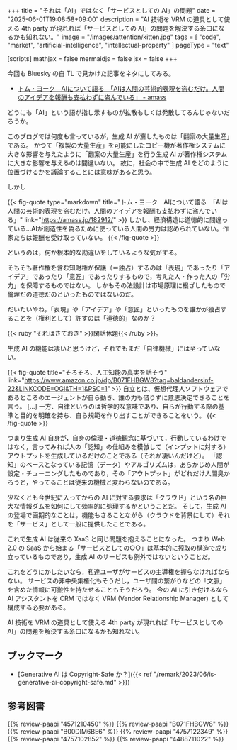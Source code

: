+++
title = "それは「AI」ではなく「サービスとしての AI」の問題"
date =  "2025-06-01T19:08:58+09:00"
description = "AI 技術を VRM の道具として使える 4th party が現れれば「サービスとしての AI」の問題を解決する糸口になるかも知れない。"
image = "/images/attention/kitten.jpg"
tags = [ "code", "market", "artificial-intelligence", "intellectual-property" ]
pageType = "text"

[scripts]
  mathjax = false
  mermaidjs = false
  jsx = false
+++

今回も Bluesky の自 TL で見かけた記事をネタにしてみる。

- [トム・ヨーク　AIについて語る　「AIは人間の芸術的表現を盗むだけ。人間のアイデアを報酬も支払わずに盗んでいる」 - amass](https://amass.jp/182912/)

どうにも「AI」という語が指し示すものが拡散もしくは発散してるんじゃないだろうか。

このブログでは何度も言っているが，生成 AI が齎したものは「翻案の大量生産」である。
かつて「複製の大量生産」を可能にしたコピー機が著作権システムに大きな影響を与えたように「翻案の大量生産」を行う生成 AI が著作権システムに大きな影響を与えるのは間違いない。
故に，社会の中で生成 AI をどのように位置づけるかを議論することには意味があると思う。

しかし

{{< fig-quote type="markdown" title="トム・ヨーク　AIについて語る　「AIは人間の芸術的表現を盗むだけ。人間のアイデアを報酬も支払わずに盗んでいる」" link="https://amass.jp/182912/" >}}
しかし、経済構造は道徳的に間違っている...AIが創造性を偽るために使っている人間の労力は認められていない。作家たちは報酬を受け取っていない。
{{< /fig-quote >}}

というのは，何か根本的な勘違いをしているような気がする。

そもそも著作権を含む知財権が保護（＝独占）するのは「表現」であったり「アイデア」であったり「意匠」であったりするもので，考えた人・作った人の「労力」を保障するものではない。
しかもその法設計は市場原理に根ざしたもので倫理だの道徳だのといったものではないのだ。

だいたいやね，「表現」や「アイデア」や「意匠」といったものを誰かが独占することを（権利として）許すのは「道徳的」なのか？

{{< ruby "それはさておき" >}}閑話休題{{< /ruby >}}。

生成 AI の機能は凄いと思うけど，それでもまだ「自律機械」には至っていない。

{{< fig-quote  title="そろそろ、人工知能の真実を話そう" link="https://www.amazon.co.jp/dp/B071FHBGW8?tag=baldandersinf-22&LINKCODE=OGI&TH=1&PSC=1" >}}
自立とは、仮想代理人ソフトウェアであるところのエージェントが自ら動き、誰の力も借りずに意思決定できることを言う。
[...]
一方、自律というのは哲学的な意味であり、自らが行動する際の基準と目的を明確を持ち、自ら規範を作り出すことができることをいう。
{{< /fig-quote >}}

つまり生成 AI 自身が，自身の倫理・道徳観念に基づいて，行動しているわけではなく，言ってみれば人の「認知」の仕組みを模倣して（インプットに対する）アウトプットを生成しているだけのことである（それが凄いんだけど）。
「認知」のベースとなっている記憶（データ）やアルゴリズムは，あらかじめ人間が設定・チューニングしたものであり，その「アウトプット」がどれだけ人間臭かろうと，やってることは従来の機械と変わらないのである。

少なくとも今世紀に入ってからの AI に対する要求は「クラウド」という名の巨大な情報ダムを如何にして効率的に処理するかということだ。
そして，生成 AI の登場で画期的なことは，機能もさることながら（クラウドを背景にして）それを「サービス」として一般に提供したことである。

これで生成 AI は従来の XaaS と同じ問題を抱えることになった。
つまり Web 2.0 の SaaS から始まる「サービスとしての○○」は基本的に搾取の構造で成り立っているものであり，生成 AI のサービスも例外ではないということだ。

これをどうにかしたいなら，私達ユーザがサービスの主導権を握らなければならない。
サービスの非中央集権化もそうだし，ユーザ間の繋がりなどの「文脈」を含めた情報に可搬性を持たせることもそうだろう。
今の AI に引き付けるなら AI アシスタントを CRM ではなく VRM (Vendor Relationship Manager) として構成する必要がある。

AI 技術を VRM の道具として使える 4th party が現れれば「サービスとしての AI」の問題を解決する糸口になるかも知れない。

## ブックマーク

- [Generative AI は Copyright-Safe か？]({{< ref "/remark/2023/06/is-generative-ai-copyright-safe.md" >}})

## 参考図書

{{% review-paapi "4571210450" %}} <!-- はじめて学ぶ ビデオゲームの心理学 -->
{{% review-paapi "B071FHBGW8" %}} <!-- そろそろ、人工知能の真実を話そう -->
{{% review-paapi "B00DIM6BE6" %}} <!-- インテンション・エコノミー -->
{{% review-paapi "4757122349" %}} <!-- 〈反〉知的独占 -->
{{% review-paapi "4757102852" %}} <!-- 著作権２．０ ウェブ時代の文化発展をめざして -->
{{% review-paapi "4488711022" %}} <!-- 万物理論 -->
